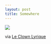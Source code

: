 ```yaml
---
layout: post
title: Somewhere 
---
```

<img src="http://leclownlyrique.files.wordpress.com/2014/03/gail-albert-halaban-out-my-window-chelsea-bumblebee-and-bottle-2010.png">

via <a href="http://leclownlyrique.wordpress.com/2014/03/28/somewhere/">Le Clown Lyrique</a>
